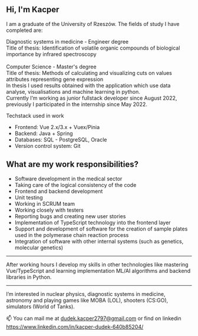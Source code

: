<h2>Hi, I'm Kacper</h2>

<p>I am a graduate of the University of Rzeszów. The fields of study I have completed are:</p>
Diagnostic systems in medicine - Engineer degree </br>
Title of thesis: Identification of volatile organic compounds of biological importance by infrared spectroscopy </br></br>
Computer Science - Master's degree</br>
Title of thesis: Methods of calculating and visualizing cuts on values attributes representing gene expression</br>
In thesis I used results obtained with the application which use data analyse, visualisations and machine learning in python.
</br>
Currently I’m working as junior fullstack developer since August 2022, previously I participated in the internship since May 2022.
<p>Techstack used in work</p>
<ul>
  <li>Frontend: Vue 2.x/3.x + Vuex/Pinia</li>
  <li>Backend: Java + Spring</li>
  <li>Databases: SQL - PostgreSQL, Oracle</li>
  <li>Version control system: Git</li>
</ul>

<h2>What are my work responsibilities?</h2>
<ul>
  <li>Software development in the medical sector</li>
  <li>Taking care of the logical consistency of the code</li>
  <li>Frontend and backend development</li>
  <li>Unit testing</li>
  <li>Working in SCRUM team</li>
  <li>Working closely with testers</li>
  <li>Reporting bugs and creating new user stories</li>
  <li>Implementation of TypeScript technology into the frontend layer</li>
  <li>Support and development of software for the creation of sample plates used in the polymerase chain reaction process</li>
  <li>Integration of software with other internal systems (such as genetics, molecular genetics)</li>
</ul>

****
After working hours I develop my skills in other technologies like mastering Vue/TypeScript and learning implementation ML/AI algorithms and backend libraries in Python.
****
I’m interested in nuclear physics, diagnostic systems in medicine, astronomy and playing games like MOBA (LOL), shooters (CS:GO), simulators (World of Tanks). </br>

📫 You can mail me at dudek.kacper2797@gmail.com or find on linkedin https://www.linkedin.com/in/kacper-dudek-640b85204/

